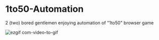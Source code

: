 # 1to50-Automation
2 (two) bored gentlemen enjoying automation of "1to50" browser game

![ezgif com-video-to-gif](https://user-images.githubusercontent.com/36932448/79128928-fc5cab80-7dac-11ea-92d8-9594c16fa091.gif)

